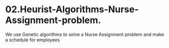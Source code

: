 # 02.Heurist-Algorithms-Nurse-Assignment-problem.
We use Genetic algorithms to solve a Nurse Assignment problem and make a schedule for employees
